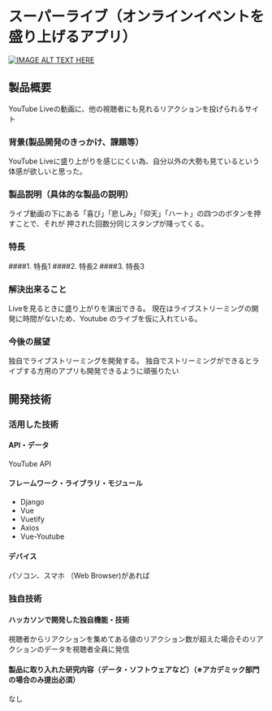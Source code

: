 # スーパーライブ（オンラインイベントを盛り上げるアプリ）

[![IMAGE ALT TEXT HERE](https://jphacks.com/wp-content/uploads/2020/09/JPHACKS2020_ogp.jpg)](https://www.youtube.com/watch?v=G5rULR53uMk)

## 製品概要
YouTube Liveの動画に、他の視聴者にも見れるリアクションを投げられるサイト
### 背景(製品開発のきっかけ、課題等）
YouTube Liveに盛り上がりを感じにくい為、自分以外の大勢も見ているという体感が欲しいと思った。
### 製品説明（具体的な製品の説明）
ライブ動画の下にある「喜び」「悲しみ」「仰天」「ハート」の四つのボタンを押すことで、それが
押された回数分同じスタンプが降ってくる。
### 特長
####1. 特長1
####2. 特長2
####3. 特長3

### 解決出来ること
Liveを見るときに盛り上がりを演出できる。
 現在はライブストリーミングの開発に時間がないため、Youtube のライブを仮に入れている。
### 今後の展望
独自でライブストリーミングを開発する。
独自でストリーミングができるとライブする方用のアプリも開発できるように頑張りたい


## 開発技術
### 活用した技術
#### API・データ
YouTube API

#### フレームワーク・ライブラリ・モジュール
* Django
* Vue
* Vuetify
* Axios
* Vue-Youtube

#### デバイス
パソコン、スマホ （Web Browser)があれば

### 独自技術
#### ハッカソンで開発した独自機能・技術

視聴者からリアクションを集めてある値のリアクション数が超えた場合そのリアクションのデータを視聴者全員に発信

#### 製品に取り入れた研究内容（データ・ソフトウェアなど）（※アカデミック部門の場合のみ提出必須）
なし

